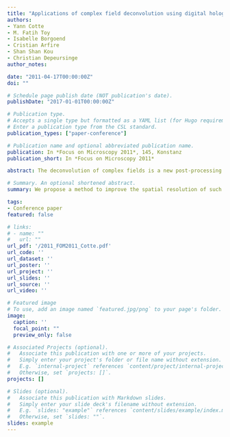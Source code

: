 ```yaml
---
title: "Applications of complex field deconvolution using digital holographic microscopy"
authors:
- Yann Cotte
- M. Fatih Toy
- Isabelle Borgoend
- Cristian Arfire
- Shan Shan Kou
- Christian Depeursinge
author_notes:

date: "2011-04-17T00:00:00Z"
doi: ""

# Schedule page publish date (NOT publication's date).
publishDate: "2017-01-01T00:00:00Z"

# Publication type.
# Accepts a single type but formatted as a YAML list (for Hugo requirements).
# Enter a publication type from the CSL standard.
publication_types: ["paper-conference"]

# Publication name and optional abbreviated publication name.
publication: In *Focus on Microscopy 2011*, 145, Konstanz 
publication_short: In *Focus on Microscopy 2011*

abstract: The deconvolution of complex fields is a new post-processing method for quantitative phase microscopy. Techniques like digital holographic microscopy (DHM) provide access to the complex wavefront. In particular, DHM holds the capability of imaging simultaneously amplitude and quantitative phase. We propose a method to improve the spatial resolution of such coherent microscopy systems by filtering of the coherent transfer function (CTF). The 3D complex deconvolution is presented and potential applications shown.

# Summary. An optional shortened abstract.
summary: We propose a method to improve the spatial resolution of such coherent microscopy systems by filtering of the coherent transfer function (CTF). The 3D complex deconvolution is presented and potential applications shown.

tags:
- Conference paper
featured: false

# links:
# - name: ""
#   url: ""
url_pdf: '/2011_FOM2011_Cotte.pdf'
url_code: ''
url_dataset: ''
url_poster: ''
url_project: ''
url_slides: ''
url_source: ''
url_video: ''

# Featured image
# To use, add an image named `featured.jpg/png` to your page's folder. 
image:
  caption: ''
  focal_point: ""
  preview_only: false

# Associated Projects (optional).
#   Associate this publication with one or more of your projects.
#   Simply enter your project's folder or file name without extension.
#   E.g. `internal-project` references `content/project/internal-project/index.md`.
#   Otherwise, set `projects: []`.
projects: []

# Slides (optional).
#   Associate this publication with Markdown slides.
#   Simply enter your slide deck's filename without extension.
#   E.g. `slides: "example"` references `content/slides/example/index.md`.
#   Otherwise, set `slides: ""`.
slides: example
---
```




